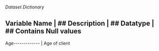 ###### Dataset Dictionary

## Variable Name | ## Description | ## Datatype | ## Contains Null values 
Age------------- | Age of client             

